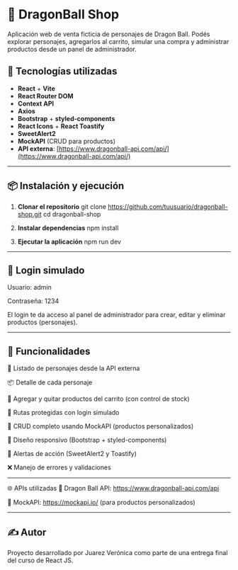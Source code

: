 # 🐉 DragonBall Shop

Aplicación web de venta ficticia de personajes de Dragon Ball. Podés explorar personajes, agregarlos al carrito, simular una compra y administrar productos desde un panel de administrador.

## 🚀 Tecnologías utilizadas

- **React** + **Vite**
- **React Router DOM**
- **Context API**
- **Axios**
- **Bootstrap** + **styled-components**
- **React Icons** + **React Toastify**
- **SweetAlert2**
- **MockAPI** (CRUD para productos)
- **API externa**: [https://www.dragonball-api.com/api/](https://www.dragonball-api.com/api/)

---

## 📦 Instalación y ejecución

1. **Clonar el repositorio**
   git clone https://github.com/tuusuario/dragonball-shop.git
   cd dragonball-shop
   
2. **Instalar dependencias**
   npm install

3. **Ejecutar la aplicación**
  npm run dev

---

## 🔑 Login simulado
Usuario: admin

Contraseña: 1234

El login te da acceso al panel de administrador para crear, editar y eliminar productos (personajes).

---

## 🛒 Funcionalidades

📃 Listado de personajes desde la API externa

📦 Detalle de cada personaje

🛒 Agregar y quitar productos del carrito (con control de stock)

🔐 Rutas protegidas con login simulado

🧠 CRUD completo usando MockAPI (productos personalizados)

📱 Diseño responsivo (Bootstrap + styled-components)

💬 Alertas de acción (SweetAlert2 y Toastify)

❌ Manejo de errores y validaciones

---

🌐 APIs utilizadas
🐉 Dragon Ball API: https://www.dragonball-api.com/api

🔧 MockAPI: https://mockapi.io/ (para productos personalizados)

---

## ✍️ Autor
Proyecto desarrollado por Juarez Verónica como parte de una entrega final del curso de React JS.



